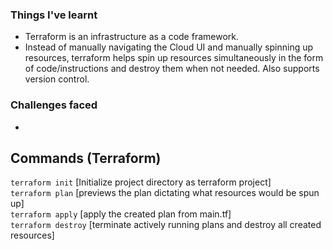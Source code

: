 ### **Things I've learnt**

- Terraform is an infrastructure as a code framework. 
- Instead of manually navigating the Cloud UI and manually spinning up resources, terraform helps spin up resources simultaneously in the form of code/instructions and destroy them when not needed. Also supports version control.

### **Challenges faced**
-

## Commands (Terraform)
`terraform init`        [Initialize project directory as terraform project]  
`terraform plan`        [previews the plan dictating what resources would be spun up]  
`terraform apply`       [apply the created plan from main.tf]  
`terraform destroy`     [terminate actively running plans and destroy all created resources]  